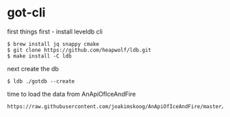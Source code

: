 # got-cli

first things first - install leveldb cli

```
$ brew install jq snappy cmake
$ git clone https://github.com/heapwolf/ldb.git
$ make install -C ldb
```

next create the db

```
$ ldb ./gotdb --create
```

time to load the data from AnApiOfIceAndFire

```
https://raw.githubusercontent.com/joakimskoog/AnApiOfIceAndFire/master/data/houses.json
```
